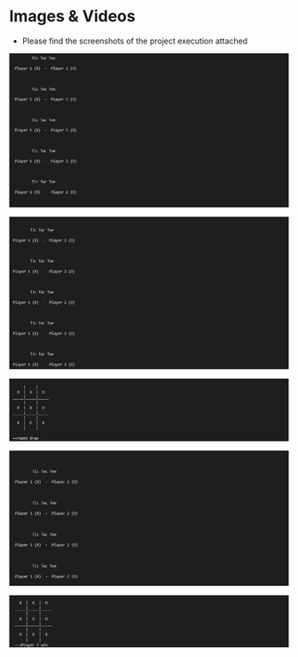 # Images & Videos

* Please find the screenshots of the project execution attached

![](https://github.com/tharkarnikita/M1_March_2022/blob/main/images/2022-4-2(1)a.exe.png)

![](https://github.com/tharkarnikita/M1_March_2022/blob/main/images/2022-4-2(2)a.exe.png)

![](https://github.com/tharkarnikita/M1_March_2022/blob/main/images/2022-4-2(3)a.exe.png)

![](https://github.com/tharkarnikita/M1_March_2022/blob/main/images/2022-4-2(4)a.exe.png)

![](https://github.com/tharkarnikita/M1_March_2022/blob/main/images/2022-4-2(5)a.exe.png)
